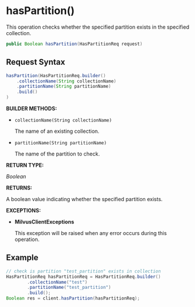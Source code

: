 # hasPartition()

This operation checks whether the specified partition exists in the specified collection.

```java
public Boolean hasPartition(HasPartitionReq request)
```

## Request Syntax

```java
hasPartition(HasPartitionReq.builder()
    .collectionName(String collectionName)
    .partitionName(String partitionName)
    .build()
)
```

**BUILDER METHODS:**

- `collectionName(String collectionName)`

    The name of an existing collection.

- `partitionName(String partitionName)`

    The name of the partition to check.

**RETURN TYPE:**

*Boolean*

**RETURNS:**

A boolean value indicating whether the specified partition exists.

**EXCEPTIONS:**

- **MilvusClientExceptions**

    This exception will be raised when any error occurs during this operation.

## Example

```java
// check is partition "test_partition" exists in collection
HasPartitionReq hasPartitionReq = HasPartitionReq.builder()
        .collectionName("test")
        .partitionName("test_partition")
        .build();
Boolean res = client.hasPartition(hasPartitionReq);
```

